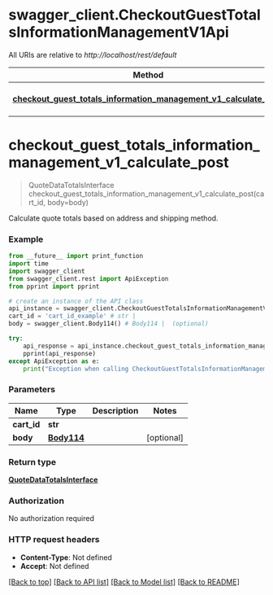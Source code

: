 # swagger_client.CheckoutGuestTotalsInformationManagementV1Api

All URIs are relative to *http://localhost/rest/default*

Method | HTTP request | Description
------------- | ------------- | -------------
[**checkout_guest_totals_information_management_v1_calculate_post**](CheckoutGuestTotalsInformationManagementV1Api.md#checkout_guest_totals_information_management_v1_calculate_post) | **POST** /V1/guest-carts/{cartId}/totals-information | 


# **checkout_guest_totals_information_management_v1_calculate_post**
> QuoteDataTotalsInterface checkout_guest_totals_information_management_v1_calculate_post(cart_id, body=body)



Calculate quote totals based on address and shipping method.

### Example 
```python
from __future__ import print_function
import time
import swagger_client
from swagger_client.rest import ApiException
from pprint import pprint

# create an instance of the API class
api_instance = swagger_client.CheckoutGuestTotalsInformationManagementV1Api()
cart_id = 'cart_id_example' # str | 
body = swagger_client.Body114() # Body114 |  (optional)

try: 
    api_response = api_instance.checkout_guest_totals_information_management_v1_calculate_post(cart_id, body=body)
    pprint(api_response)
except ApiException as e:
    print("Exception when calling CheckoutGuestTotalsInformationManagementV1Api->checkout_guest_totals_information_management_v1_calculate_post: %s\n" % e)
```

### Parameters

Name | Type | Description  | Notes
------------- | ------------- | ------------- | -------------
 **cart_id** | **str**|  | 
 **body** | [**Body114**](Body114.md)|  | [optional] 

### Return type

[**QuoteDataTotalsInterface**](QuoteDataTotalsInterface.md)

### Authorization

No authorization required

### HTTP request headers

 - **Content-Type**: Not defined
 - **Accept**: Not defined

[[Back to top]](#) [[Back to API list]](../README.md#documentation-for-api-endpoints) [[Back to Model list]](../README.md#documentation-for-models) [[Back to README]](../README.md)

